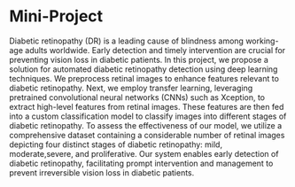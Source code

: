 # Mini-Project
Diabetic retinopathy (DR) is a leading cause of blindness among working-age adults worldwide. Early detection and timely intervention are crucial for preventing vision loss in diabetic patients. In this project, we propose a solution for automated diabetic retinopathy detection using deep learning techniques. We preprocess retinal images to enhance features relevant to diabetic retinopathy. Next, we employ transfer learning, leveraging pretrained convolutional neural networks (CNNs) such as Xception, to extract high-level features from retinal images. These features are then fed into a custom classification model to classify images into different stages of diabetic retinopathy. To assess the effectiveness of our model, we utilize a comprehensive dataset containing a considerable number of retinal images depicting four distinct stages of diabetic retinopathy: mild, moderate,severe, and proliferative. Our system enables early detection of diabetic retinopathy,
facilitating prompt intervention and management to prevent irreversible vision loss in diabetic patients.
